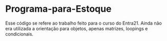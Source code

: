 # Programa-para-Estoque
Esse código se refere ao trabalho feito para o curso do Entra21. Ainda não era utilizada a orientação para objetos, apenas matrizes, loopings e condicionais.
